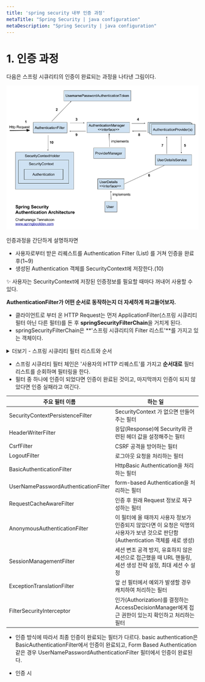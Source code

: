 ```yaml
---
title: 'spring security 내부 인증 과정'
metaTitle: "Spring Security | java configuration"
metaDescription: "Spring Security | java configuration"
---
```


# 1. 인증 과정

다음은 스프링 시큐리티의 인증이 완료되는 과정을 나타낸 그림이다.

![](./images/springsecurity_basicauth_02.png)


인증과정을 간단하게 설명하자면

* 사용자로부터 받은 리퀘스트를 Authentication Filter (List) 를 거쳐 인증을 완료 후(1~9)
* 생성된 Authentication 객체를 SecurityContext에 저장한다.(10)

✨ 사용자는 SecurityContext에 저장된 인증정보를 필요할 때마다 꺼내어 사용할 수 있다.

**AuthenticationFilter가 어떤 순서로 동작하는지 더 자세하게 파고들어보자.**

* 클라이언트로 부터 온 HTTP Request는 먼저 ApplicationFilter(스프링 시큐리티 필터 아닌 다른 필터)를 돈 후 **springSecurityFilterChain**을 거치게 된다.
* springSecurityFilterChain은 **'스프링 시큐리티의 Filter 리스트'**를 가지고 있는 객체이다.

<details>
    <summary>더보기 - 스프링 시큐리티 필터 리스트와 순서</summary>

![](./images/springsecurity_filterlist_05.png)
</details>

* 스프링 시큐리티 필터 체인은 '사용자의 HTTP 리퀘스트'를 가지고 **순서대로** 필터 리스트를 순회하며 필터링을 한다.
* 필터 중 하나에 인증이 되었다면 인증이 완료된 것이고, 마지막까지 인증이 되지 않았다면 인증 실패라고 여긴다.

| **주요 필터 이름**                         | **하는 일**                              |
|---------------------------------|------------------------------------|
|SecurityContextPersistenceFilter | SecurityContext 가 없으면 만들어주는 필터 |
|HeaderWriterFilter               | 응답(Response)에 Security와 관련된 헤더 값을 설정해주는 필터 |
|CsrfFilter | CSRF 공격을 방어하는 필터 |
|LogoutFilter| 로그아웃 요청을 처리하는 필터 |
|BasicAuthenticationFilter | HttpBasic Authentication을  처리하는 필터 |
|UserNamePasswordAuthenticationFilter | form-based Authentication을 처리하는 필터 |
|RequestCacheAwareFilter | 인증 후 원래 Request 정보로 재구성하는 필터 |
|AnonymousAuthenticationFilter | 이 필터에 올 때까지 사용자 정보가 인증되지 않았다면 이 요청은 익명의 사용자가 보낸 것으로 판단함(Authentication 객체를 새로 생성)  |
|SessionManagementFilter | 세션 변조 공격 방지, 유효하지 않은 세션으로 접근했을 때 URL 핸들링, 세션 생성 전략 설정, 최대 세션 수 설정 |
|ExceptionTranslationFilter | 앞 선 필터에서 예외가 발생할 경우 캐치하여 처리하는 필터 |
|FilterSecurityInterceptor | 인가(Authorization)를 결정하는 AccessDecisionManager에게 접근 권한이 있는지 확인하고 처리하는 필터 |

* 인증 방식에 따라서 최종 인증이 완료되는 필터가 다르다. basic authentication은 BasicAuthenticationFilter에서 인증이 완료되고,
Form Based Authentication 같은 경우 UserNamePasswordAuthenticationFilter 필터에서 인증이 완료된다.

* 인증 시


























